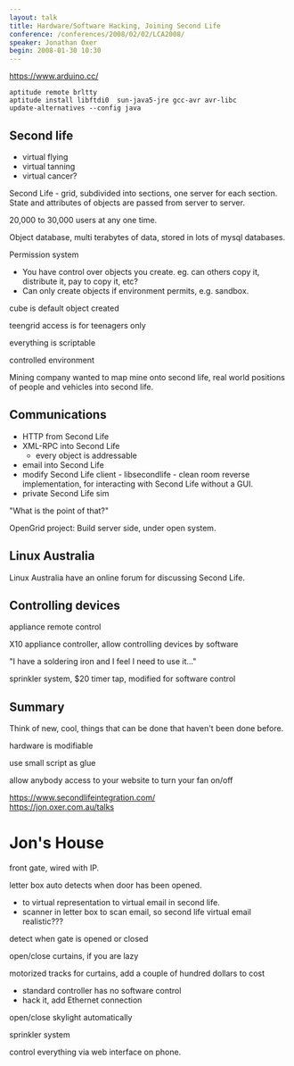 ```yaml
---
layout: talk
title: Hardware/Software Hacking, Joining Second Life
conference: /conferences/2008/02/02/LCA2008/
speaker: Jonathan Oxer
begin: 2008-01-30 10:30
---
```

<https://www.arduino.cc/>

    aptitude remote brltty
    aptitude install libftdi0  sun-java5-jre gcc-avr avr-libc
    update-alternatives --config java


## Second life

* virtual flying
* virtual tanning
* virtual cancer?

Second Life - grid, subdivided into sections, one server for each section.
State and attributes of objects are passed from server to server.

20,000 to 30,000 users at any one time.

Object database, multi terabytes of data, stored in lots of mysql databases.

Permission system

* You have control over objects you create. eg. can others copy it, distribute
it, pay to copy it, etc?
* Can only create objects if environment permits, e.g. sandbox.

cube is default object created

teengrid access is for teenagers only

everything is scriptable

controlled environment

Mining company wanted to map mine onto second life, real world positions of
people and vehicles into second life.

## Communications

* HTTP from Second Life
* XML-RPC into Second Life
  * every object is addressable
* email into Second Life
* modify Second Life client - libsecondlife - clean room reverse implementation, for interacting with
Second Life without a GUI.
* private Second Life sim

"What is the point of that?"

OpenGrid project: Build server side, under open system.

## Linux Australia

Linux Australia have an online forum for discussing Second Life.

## Controlling devices

appliance remote control

X10 appliance controller, allow controlling devices by software

"I have a soldering iron and I feel I need to use it..."

sprinkler system, $20 timer tap, modified for software control

## Summary

Think of new, cool, things that can be done that haven't been done before.

hardware is modifiable

use small script as glue

allow anybody access to your website to turn your fan on/off

<https://www.secondlifeintegration.com/>  
<https://jon.oxer.com.au/talks>

# Jon's House

front gate, wired with IP.

letter box auto detects when door has been opened.

* to virtual representation to virtual email in second life.
* scanner in letter box to scan email, so second life virtual email realistic???

detect when gate is opened or closed

open/close curtains, if you are lazy

motorized tracks for curtains, add a couple of hundred dollars to cost

* standard controller has no software control
* hack it, add Ethernet connection

open/close skylight automatically

sprinkler system

control everything via web interface on phone.
